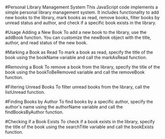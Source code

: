 #Personal Library Management System
This JavaScript code implements a simple personal library management system. It includes functionality to add new books to the library, mark books as read, remove books, filter books by unread status and author, and check if a specific book exists in the library.

#Usage
Adding a New Book
To add a new book to the library, use the addBook function. You can customize the newBook object with the title, author, and read status of the new book.

#Marking a Book as Read
To mark a book as read, specify the title of the book using the bookName variable and call the markAsRead function.

#Removing a Book
To remove a book from the library, specify the title of the book using the bookToBeRemoved variable and call the removeBook function.

#Filtering Unread Books
To filter unread books from the library, call the listUnread function.

#Finding Books by Author
To find books by a specific author, specify the author's name using the authorName variable and call the findBooksByAuthor function.

#Checking if a Book Exists
To check if a book exists in the library, specify the title of the book using the searchTitle variable and call the bookExists function.
